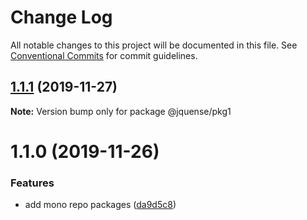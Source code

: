 # Change Log

All notable changes to this project will be documented in this file.
See [Conventional Commits](https://conventionalcommits.org) for commit guidelines.

## [1.1.1](https://github.com/jquense/test-publish-actions/compare/@jquense/pkg1@1.0.0...@jquense/pkg1@1.1.1) (2019-11-27)

**Note:** Version bump only for package @jquense/pkg1





# 1.1.0 (2019-11-26)


### Features

* add mono repo packages ([da9d5c8](https://github.com/jquense/test-publish-actions/commit/da9d5c86336d95550249f32a4efdcfc2b4e0ff7d))
